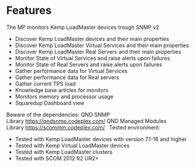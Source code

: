 Features
========

The MP monitors Kemp LoadMaster devices trough SNMP v2

-   Discover Kemp LoadMaster devices and their main properties
-   Discover Kemp LoadMaster Virtual Services and their main properties
-   Discover Kemp LoadMaster Real Servers and their main properties
-   Monitor State of Virtual Services and raise alerts upon failures
-   Monitor State of Real Servers and raise alerts upon failures
-   Gather performance data for Virtual Services
-   Gather performance data for Real servers
-   Gather current TPS load
-   Knowledge base articles for monitors
-   Monitors memory and processor usage
-   Squaredup Dashboard view

Beware of the dependencies: QND SNMP Library <https://qndsnmp.codeplex.com/> QND Managed Modules Library <https://scommm.codeplex.com/>   Tested environment:

-   Tested with Kemp LoadMaster devices with version 7.1-16 and higher
-   Tested with Kemp Virtual LoadMaster devices
-   Tested with Kemp LoadMaster clusters
-   Tested with SCOM 2012 R2 UR2+